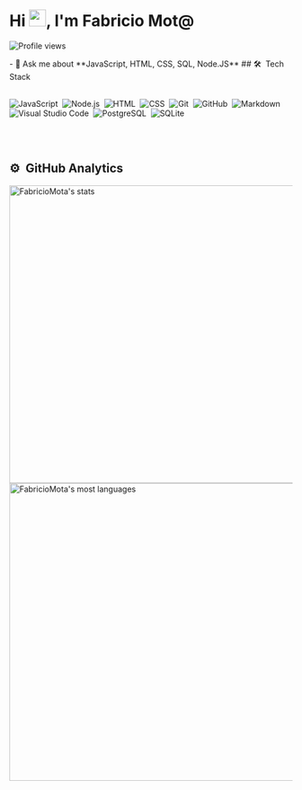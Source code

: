 <h1 align="left">Hi <img src="https://raw.githubusercontent.com/kaueMarques/kaueMarques/master/hi.gif" height="30px">, I'm Fabricio Mot@</h1>
<p align="left"> <img src="https://komarev.com/ghpvc/?username=fabriciomota&color=yellow" alt="Profile views" /> </p>
- 💬 Ask me about **JavaScript, HTML, CSS, SQL, Node.JS**
## 🛠 &nbsp;Tech Stack
<br><br>

![JavaScript](https://img.shields.io/badge/-JavaScript-05122A?style=flat&logo=javascript)&nbsp;
![Node.js](https://img.shields.io/badge/-Node.js-05122A?style=flat&logo=node.js)&nbsp;
![HTML](https://img.shields.io/badge/-HTML-05122A?style=flat&logo=HTML5)&nbsp;
![CSS](https://img.shields.io/badge/-CSS-05122A?style=flat&logo=CSS3&logoColor=1572B6)&nbsp;
![Git](https://img.shields.io/badge/-Git-05122A?style=flat&logo=git)&nbsp;
![GitHub](https://img.shields.io/badge/-GitHub-05122A?style=flat&logo=github)&nbsp;
![Markdown](https://img.shields.io/badge/-Markdown-05122A?style=flat&logo=markdown)&nbsp;
![Visual Studio Code](https://img.shields.io/badge/-Visual%20Studio%20Code-05122A?style=flat&logo=visual-studio-code&logoColor=007ACC)&nbsp;
![PostgreSQL](https://img.shields.io/badge/-PostgreSQL-05122A?style=flat&logo=postgresql)&nbsp;
![SQLite](https://img.shields.io/badge/-SQLite-05122A?style=flat&logo=sqlite)&nbsp;

<br><br>

## ⚙️ &nbsp;GitHub Analytics

<p align="left">
<img width="530em" src="https://github-readme-stats.vercel.app/api?username=fabriciomota&show_icons=true&theme=vision-friendly-dark" alt="FabricioMota's stats"/>
<img width="530em" src="https://github-readme-stats.vercel.app/api/top-langs/?username=fabriciomota&layout=compact&theme=vision-friendly-dark" alt="FabricioMota's most languages"/>
</p>


<br><br>
